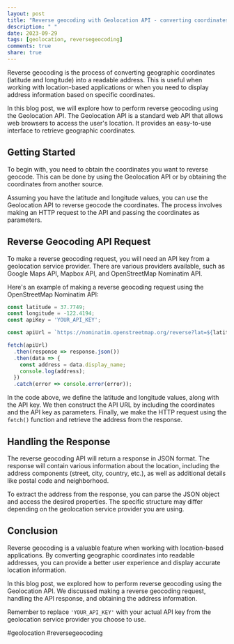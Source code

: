 ```yaml
---
layout: post
title: "Reverse geocoding with Geolocation API - converting coordinates to address"
description: " "
date: 2023-09-29
tags: [geolocation, reversegeocoding]
comments: true
share: true
---
```


Reverse geocoding is the process of converting geographic coordinates (latitude and longitude) into a readable address. This is useful when working with location-based applications or when you need to display address information based on specific coordinates.

In this blog post, we will explore how to perform reverse geocoding using the Geolocation API. The Geolocation API is a standard web API that allows web browsers to access the user's location. It provides an easy-to-use interface to retrieve geographic coordinates.

## Getting Started

To begin with, you need to obtain the coordinates you want to reverse geocode. This can be done by using the Geolocation API or by obtaining the coordinates from another source.

Assuming you have the latitude and longitude values, you can use the Geolocation API to reverse geocode the coordinates. The process involves making an HTTP request to the API and passing the coordinates as parameters.

## Reverse Geocoding API Request

To make a reverse geocoding request, you will need an API key from a geolocation service provider. There are various providers available, such as Google Maps API, Mapbox API, and OpenStreetMap Nominatim API.

Here's an example of making a reverse geocoding request using the OpenStreetMap Nominatim API:

```javascript
const latitude = 37.7749;
const longitude = -122.4194;
const apiKey = 'YOUR_API_KEY';

const apiUrl = `https://nominatim.openstreetmap.org/reverse?lat=${latitude}&lon=${longitude}&format=json&key=${apiKey}`;

fetch(apiUrl)
  .then(response => response.json())
  .then(data => {
    const address = data.display_name;
    console.log(address);
  })
  .catch(error => console.error(error));
```

In the code above, we define the latitude and longitude values, along with the API key. We then construct the API URL by including the coordinates and the API key as parameters. Finally, we make the HTTP request using the `fetch()` function and retrieve the address from the response.

## Handling the Response

The reverse geocoding API will return a response in JSON format. The response will contain various information about the location, including the address components (street, city, country, etc.), as well as additional details like postal code and neighborhood.

To extract the address from the response, you can parse the JSON object and access the desired properties. The specific structure may differ depending on the geolocation service provider you are using.

## Conclusion

Reverse geocoding is a valuable feature when working with location-based applications. By converting geographic coordinates into readable addresses, you can provide a better user experience and display accurate location information.

In this blog post, we explored how to perform reverse geocoding using the Geolocation API. We discussed making a reverse geocoding request, handling the API response, and obtaining the address information.

Remember to replace `'YOUR_API_KEY'` with your actual API key from the geolocation service provider you choose to use.

#geolocation #reversegeocoding